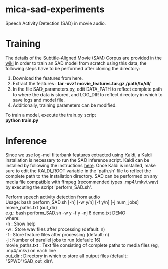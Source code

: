 # mica-sad-experiments
Speech Activity Detection (SAD) in movie audio. 

# Training
The details of the Subtitle-Aligned Movie (SAM) Corpus are provided in the [wiki](https://github.com/usc-sail/mica-vad-experiments/wiki)
In order to train an SAD model from scratch using this data, the following steps have to be performed after cloning the directory:
1. Download the features from here.
2. Extract the features : **tar -xvzf movie_features.tar.gz /path/to/dl/**
3. In the file SAD_parameters.py, edit DATA_PATH to reflect complete path to where the data is stored, and LOG_DIR to reflect directory in which to save logs and model file.
4. Additionally, training parameters can be modified.

To train a model, execute the train.py script \
**python train.py**

# Inference 
Since we use log-mel filterbank features extracted using Kaldi, a Kaldi installation is necessary to run the SAD inference script. Kaldi can be installed by following the instructions [here](https://github.com/kaldi-asr/kaldi). 
Once Kaldi is installed, make sure to edit the KALDI_ROOT variable in the 'path.sh' file to reflect the complete path to the installation directory. 
SAD can be performed on any media file compatible with ffmpeg (recommended types .mp4/.mkv/.wav) by executing the script 'perform_SAD.sh'.



Perform speech activity detection from audio\
Usage: bash perform_SAD.sh [-h] [-w y/n] [-f y/n] [-j num_jobs] movie_paths.txt (out_dir)\
e.g.: bash perform_SAD.sh -w y -f y -nj 8 demo.txt DEMO\
where:\
-h                  : Show help \
-w                  : Store wav files after processing (default: n)\
-f                  : Store feature files after processing (default: n)\
-j                  : Number of parallel jobs to run (default: 16)\
movie_paths.txt     : Text file consisting of complete paths to media files (eg, .mp4/.mkv) on each line \
out_dir             : Directory in which to store all output files (default: "\$PWD"/SAD_out_dir)\
